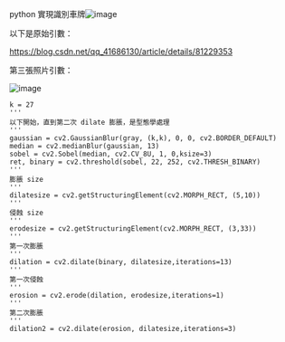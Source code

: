 python 實現識別車牌![image](https://user-images.githubusercontent.com/31395513/121687499-02573500-caf5-11eb-9694-150fa67f18d2.png)

以下是原始引數：

https://blog.csdn.net/qq_41686130/article/details/81229353

第三張照片引數：

![image](https://user-images.githubusercontent.com/31395513/121689413-26b41100-caf7-11eb-8e57-1266d2df28c3.png)

    k = 27
    '''
    以下開始，直到第二次 dilate 膨脹，是型態學處理
    '''
    gaussian = cv2.GaussianBlur(gray, (k,k), 0, 0, cv2.BORDER_DEFAULT)
    median = cv2.medianBlur(gaussian, 13)
    sobel = cv2.Sobel(median, cv2.CV_8U, 1, 0,ksize=3)
    ret, binary = cv2.threshold(sobel, 22, 252, cv2.THRESH_BINARY)
    '''
    膨脹 size
    '''
    dilatesize = cv2.getStructuringElement(cv2.MORPH_RECT, (5,10))
    '''
    侵蝕 size
    '''
    erodesize = cv2.getStructuringElement(cv2.MORPH_RECT, (3,33))
    '''
    第一次膨脹
    '''
    dilation = cv2.dilate(binary, dilatesize,iterations=13)
    '''
    第一次侵蝕
    '''
    erosion = cv2.erode(dilation, erodesize,iterations=1)
    '''
    第二次膨脹
    '''
    dilation2 = cv2.dilate(erosion, dilatesize,iterations=3)
